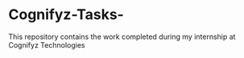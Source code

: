 # Cognifyz-Tasks-
This repository contains the work completed during my internship at Cognifyz Technologies 
